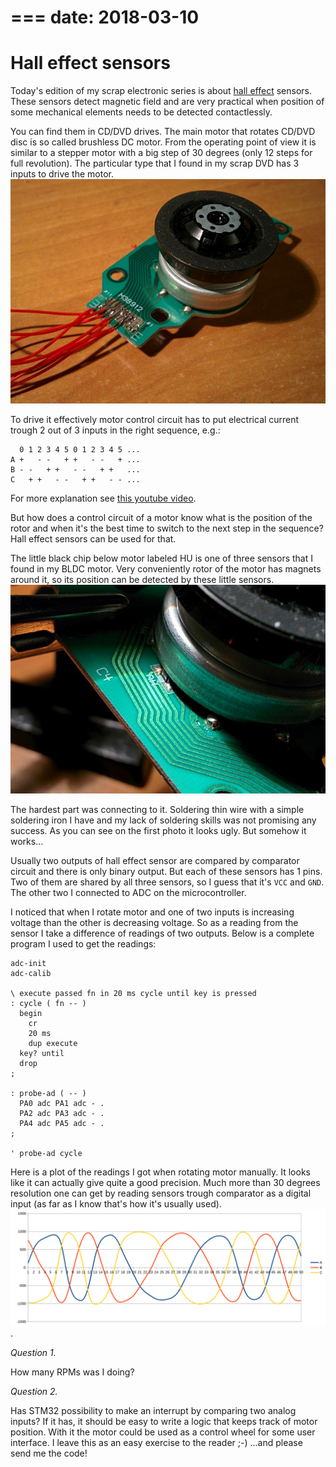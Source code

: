 ===
date: 2018-03-10
===
# Hall effect sensors
Today's edition of my scrap electronic series is about
[hall effect](https://en.wikipedia.org/wiki/Hall_effect) sensors.
These sensors detect magnetic field and are very practical when position of
some mechanical elements needs to be detected contactlessly.

You can find them in CD/DVD drives. The main motor that rotates CD/DVD disc
is so called brushless DC motor. From the operating point of view it is similar
to a stepper motor with a big step of 30 degrees (only 12 steps for full revolution).
The particular type that I found in my scrap DVD has 3 inputs to drive the motor.
![BLDC motor from DVD](005-1.jpg)

To drive it effectively motor control circuit has to put electrical current
trough 2 out of 3 inputs in the right sequence, e.g.:
```
  0 1 2 3 4 5 0 1 2 3 4 5 ...
A +   - -   + +   - -   + ...
B - -   + +   - -   + +   ...
C   + +   - -   + +   - - ...
```
For more explanation see [this youtube video](https://youtu.be/ZAY5JInyHXY).

But how does a control circuit of a motor know what is the position of the rotor
and when it's the best time to switch to the next step in the sequence?
Hall effect sensors can be used for that.

The little black chip below motor labeled HU is one of three sensors that I
found in my BLDC motor.
Very conveniently rotor of the motor has magnets around it, so its position can
be detected by these little sensors.
![Hall effect sensor below BLDC](005-2.jpg)

The hardest part was connecting to it. Soldering thin wire with a simple soldering
iron I have and my lack of soldering skills was not promising any success.
As you can see on the first photo it looks ugly. But somehow it works...

Usually two outputs of hall effect sensor are compared by comparator circuit
and there is only binary output. But each of these sensors has 1 pins.
Two of them are shared by all three sensors, so I guess that it's `VCC` and `GND`.
The other two I connected to ADC on the microcontroller.

I noticed that when I rotate motor and one of two inputs is increasing voltage
than the other is decreasing voltage. So as a reading from the sensor I take
a difference of readings of two outputs. Below is a complete program I used
to get the readings:

```forth
adc-init
adc-calib

\ execute passed fn in 20 ms cycle until key is pressed
: cycle ( fn -- )
  begin
    cr
    20 ms
    dup execute
  key? until
  drop
;

: probe-ad ( -- )
  PA0 adc PA1 adc - .
  PA2 adc PA3 adc - .
  PA4 adc PA5 adc - .
;

' probe-ad cycle
```

Here is a plot of the readings I got when rotating motor manually.
It looks like it can actually give quite a good precision. Much more
than 30 degrees resolution one can get by reading sensors trough comparator
as a digital input (as far as I know that's how it's usually used).
![Plot of hall sensor readings](005-3.svg).

*Question 1.*

How many RPMs was I doing?

*Question 2.*

Has STM32 possibility to make an interrupt by comparing two analog inputs?
If it has, it should be easy to write a logic that keeps track of motor position.
With it the motor could be used as a control wheel for some user interface.
I leave this as an easy exercise to the reader ;-)
...and please send me the code!
